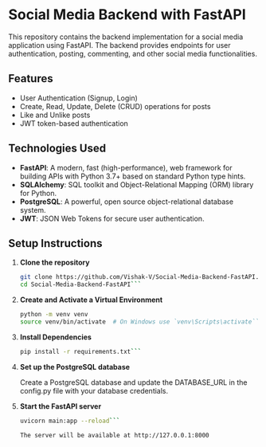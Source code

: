 # Social Media Backend with FastAPI

This repository contains the backend implementation for a social media application using FastAPI. The backend provides endpoints for user authentication, posting, commenting, and other social media functionalities.

## Features

- User Authentication (Signup, Login)
- Create, Read, Update, Delete (CRUD) operations for posts
- Like and Unlike posts
- JWT token-based authentication

## Technologies Used

- **FastAPI**: A modern, fast (high-performance), web framework for building APIs with Python 3.7+ based on standard Python type hints.
- **SQLAlchemy**: SQL toolkit and Object-Relational Mapping (ORM) library for Python.
- **PostgreSQL**: A powerful, open source object-relational database system.
- **JWT**: JSON Web Tokens for secure user authentication.

## Setup Instructions

1. **Clone the repository**

   ```bash
   git clone https://github.com/Vishak-V/Social-Media-Backend-FastAPI.git
   cd Social-Media-Backend-FastAPI```
2. **Create and Activate a Virtual Environment**
  
   ```bash
   python -m venv venv
   source venv/bin/activate  # On Windows use `venv\Scripts\activate```
3. **Install Dependencies**
   ```bash
   pip install -r requirements.txt```
4. **Set up the PostgreSQL database**
   
   Create a PostgreSQL database and update the DATABASE_URL in the config.py file with your database credentials.
5. **Start the FastAPI server**
   ```bash
   uvicorn main:app --reload```

   The server will be available at http://127.0.0.1:8000



